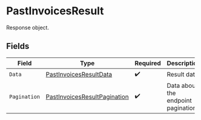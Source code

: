 # PastInvoicesResult

Response object.


## Fields

| Field                                                                               | Type                                                                                | Required                                                                            | Description                                                                         |
| ----------------------------------------------------------------------------------- | ----------------------------------------------------------------------------------- | ----------------------------------------------------------------------------------- | ----------------------------------------------------------------------------------- |
| `Data`                                                                              | [PastInvoicesResultData](../../models/shared/pastinvoicesresultdata.md)             | :heavy_check_mark:                                                                  | Result data.                                                                        |
| `Pagination`                                                                        | [PastInvoicesResultPagination](../../models/shared/pastinvoicesresultpagination.md) | :heavy_check_mark:                                                                  | Data about the endpoint pagination.                                                 |